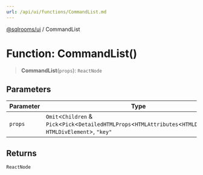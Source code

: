 ```yaml
---
url: /api/ui/functions/CommandList.md
---
```

[@sqlrooms/ui](../index.md) / CommandList

# Function: CommandList()

> **CommandList**(`props`): `ReactNode`

## Parameters

| Parameter | Type |
| ------ | ------ |
| `props` | `Omit`<`Children` & `Pick`<`Pick`<`DetailedHTMLProps`<`HTMLAttributes`<`HTMLDivElement`>, `HTMLDivElement`>, `"key"` | keyof HTMLAttributes\<HTMLDivElement>> & `object` & `object`, `"key"` | keyof HTMLAttributes\<HTMLDivElement> | `"asChild"`> & `object` & `RefAttributes`<`HTMLDivElement`>, `"ref"`> & `RefAttributes`<`HTMLDivElement`> |

## Returns

`ReactNode`
